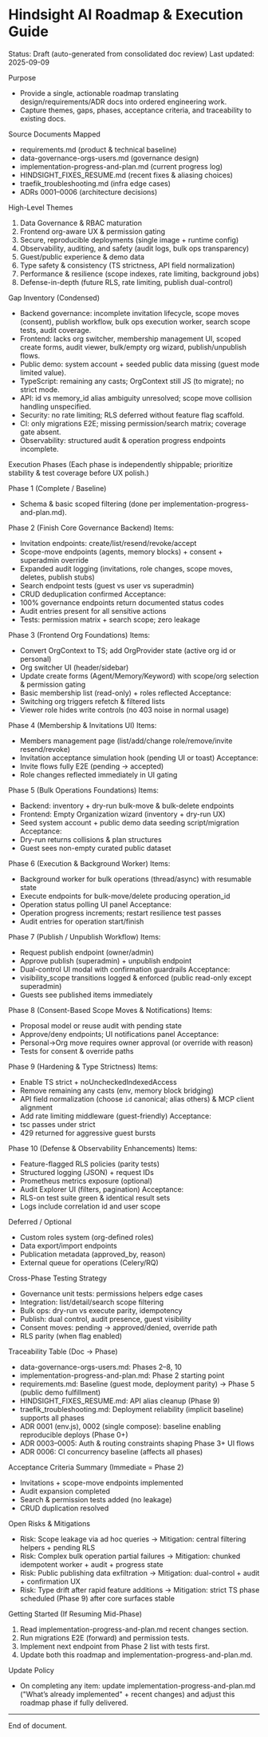 # Hindsight AI Roadmap & Execution Guide
Status: Draft (auto-generated from consolidated doc review)
Last updated: 2025-09-09

Purpose
- Provide a single, actionable roadmap translating design/requirements/ADR docs into ordered engineering work.
- Capture themes, gaps, phases, acceptance criteria, and traceability to existing docs.

Source Documents Mapped
- requirements.md (product & technical baseline)
- data-governance-orgs-users.md (governance design)
- implementation-progress-and-plan.md (current progress log)
- HINDSIGHT_FIXES_RESUME.md (recent fixes & aliasing choices)
- traefik_troubleshooting.md (infra edge cases)
- ADRs 0001–0006 (architecture decisions)

High-Level Themes
1. Data Governance & RBAC maturation
2. Frontend org-aware UX & permission gating
3. Secure, reproducible deployments (single image + runtime config)
4. Observability, auditing, and safety (audit logs, bulk ops transparency)
5. Guest/public experience & demo data
6. Type safety & consistency (TS strictness, API field normalization)
7. Performance & resilience (scope indexes, rate limiting, background jobs)
8. Defense-in-depth (future RLS, rate limiting, publish dual-control)

Gap Inventory (Condensed)
- Backend governance: incomplete invitation lifecycle, scope moves (consent), publish workflow, bulk ops execution worker, search scope tests, audit coverage.
- Frontend: lacks org switcher, membership management UI, scoped create forms, audit viewer, bulk/empty org wizard, publish/unpublish flows.
- Public demo: system account + seeded public data missing (guest mode limited value).
- TypeScript: remaining any casts; OrgContext still JS (to migrate); no strict mode.
- API: id vs memory_id alias ambiguity unresolved; scope move collision handling unspecified.
- Security: no rate limiting; RLS deferred without feature flag scaffold.
- CI: only migrations E2E; missing permission/search matrix; coverage gate absent.
- Observability: structured audit & operation progress endpoints incomplete.

Execution Phases
(Each phase is independently shippable; prioritize stability & test coverage before UX polish.)

Phase 1 (Complete / Baseline)
- Schema & basic scoped filtering (done per implementation-progress-and-plan.md).

Phase 2 (Finish Core Governance Backend)
Items:
- Invitation endpoints: create/list/resend/revoke/accept
- Scope-move endpoints (agents, memory blocks) + consent + superadmin override
- Expanded audit logging (invitations, role changes, scope moves, deletes, publish stubs)
- Search endpoint tests (guest vs user vs superadmin)
- CRUD deduplication confirmed
Acceptance:
- 100% governance endpoints return documented status codes
- Audit entries present for all sensitive actions
- Tests: permission matrix + search scope; zero leakage

Phase 3 (Frontend Org Foundations)
Items:
- Convert OrgContext to TS; add OrgProvider state (active org id or personal)
- Org switcher UI (header/sidebar)
- Update create forms (Agent/Memory/Keyword) with scope/org selection & permission gating
- Basic membership list (read-only) + roles reflected
Acceptance:
- Switching org triggers refetch & filtered lists
- Viewer role hides write controls (no 403 noise in normal usage)

Phase 4 (Membership & Invitations UI)
Items:
- Members management page (list/add/change role/remove/invite resend/revoke)
- Invitation acceptance simulation hook (pending UI or toast)
Acceptance:
- Invite flows fully E2E (pending -> accepted)
- Role changes reflected immediately in UI gating

Phase 5 (Bulk Operations Foundations)
Items:
- Backend: inventory + dry-run bulk-move & bulk-delete endpoints
- Frontend: Empty Organization wizard (inventory + dry-run UX)
- Seed system account + public demo data seeding script/migration
Acceptance:
- Dry-run returns collisions & plan structures
- Guest sees non-empty curated public dataset

Phase 6 (Execution & Background Worker)
Items:
- Background worker for bulk operations (thread/async) with resumable state
- Execute endpoints for bulk-move/delete producing operation_id
- Operation status polling UI panel
Acceptance:
- Operation progress increments; restart resilience test passes
- Audit entries for operation start/finish

Phase 7 (Publish / Unpublish Workflow)
Items:
- Request publish endpoint (owner/admin)
- Approve publish (superadmin) + unpublish endpoint
- Dual-control UI modal with confirmation guardrails
Acceptance:
- visibility_scope transitions logged & enforced (public read-only except superadmin)
- Guests see published items immediately

Phase 8 (Consent-Based Scope Moves & Notifications)
Items:
- Proposal model or reuse audit with pending state
- Approve/deny endpoints; UI notifications panel
Acceptance:
- Personal->Org move requires owner approval (or override with reason)
- Tests for consent & override paths

Phase 9 (Hardening & Type Strictness)
Items:
- Enable TS strict + noUncheckedIndexedAccess
- Remove remaining any casts (env, memory block bridging)
- API field normalization (choose `id` canonical; alias others) & MCP client alignment
- Add rate limiting middleware (guest-friendly)
Acceptance:
- tsc passes under strict
- 429 returned for aggressive guest bursts

Phase 10 (Defense & Observability Enhancements)
Items:
- Feature-flagged RLS policies (parity tests)
- Structured logging (JSON) + request IDs
- Prometheus metrics exposure (optional)
- Audit Explorer UI (filters, pagination)
Acceptance:
- RLS-on test suite green & identical result sets
- Logs include correlation id and user scope

Deferred / Optional
- Custom roles system (org-defined roles)
- Data export/import endpoints
- Publication metadata (approved_by, reason)
- External queue for operations (Celery/RQ)

Cross-Phase Testing Strategy
- Governance unit tests: permissions helpers edge cases
- Integration: list/detail/search scope filtering
- Bulk ops: dry-run vs execute parity, idempotency
- Publish: dual control, audit presence, guest visibility
- Consent moves: pending -> approved/denied, override path
- RLS parity (when flag enabled)

Traceability Table (Doc → Phase)
- data-governance-orgs-users.md: Phases 2–8, 10
- implementation-progress-and-plan.md: Phase 2 starting point
- requirements.md: Baseline (guest mode, deployment parity) → Phase 5 (public demo fulfillment)
- HINDSIGHT_FIXES_RESUME.md: API alias cleanup (Phase 9)
- traefik_troubleshooting.md: Deployment reliability (implicit baseline) supports all phases
- ADR 0001 (env.js), 0002 (single compose): baseline enabling reproducible deploys (Phase 0+)
- ADR 0003–0005: Auth & routing constraints shaping Phase 3+ UI flows
- ADR 0006: CI concurrency baseline (affects all phases)

Acceptance Criteria Summary (Immediate = Phase 2)
- Invitations + scope-move endpoints implemented
- Audit expansion completed
- Search & permission tests added (no leakage)
- CRUD duplication resolved

Open Risks & Mitigations
- Risk: Scope leakage via ad hoc queries → Mitigation: central filtering helpers + pending RLS
- Risk: Complex bulk operation partial failures → Mitigation: chunked idempotent worker + audit + progress state
- Risk: Public publishing data exfiltration → Mitigation: dual-control + audit + confirmation UX
- Risk: Type drift after rapid feature additions → Mitigation: strict TS phase scheduled (Phase 9) after core surfaces stable

Getting Started (If Resuming Mid-Phase)
1. Read implementation-progress-and-plan.md recent changes section.
2. Run migrations E2E (forward) and permission tests.
3. Implement next endpoint from Phase 2 list with tests first.
4. Update both this roadmap and implementation-progress-and-plan.md.

Update Policy
- On completing any item: update implementation-progress-and-plan.md ("What’s already implemented" + recent changes) and adjust this roadmap phase if fully delivered.

---
End of document.
